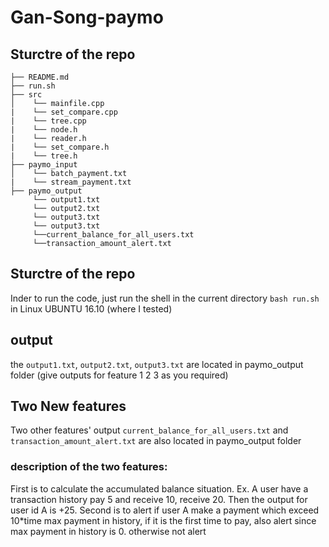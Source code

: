 # Gan-Song-paymo

## Sturctre of the repo

    ├── README.md 
    ├── run.sh
    ├── src
    │    └── mainfile.cpp
    |    └── set_compare.cpp
    |    └── tree.cpp
    |    └── node.h
    |    └── reader.h
    |    └── set_compare.h
    |    └── tree.h
    ├── paymo_input
    │    └── batch_payment.txt
    |    └── stream_payment.txt
    ├── paymo_output
         └── output1.txt
         └── output2.txt
         └── output3.txt
         └── output3.txt
         └──current_balance_for_all_users.txt
         └──transaction_amount_alert.txt
         
## Sturctre of the repo
Inder to run the code, just run the shell in the current directory `bash run.sh` in Linux UBUNTU 16.10 (where I tested)

## output
the `output1.txt`, `output2.txt`, `output3.txt` are located in paymo_output folder (give outputs for feature 1 2 3 as you required)

## Two New features

Two other features' output `current_balance_for_all_users.txt` and `transaction_amount_alert.txt` are also located in paymo_output folder

### description of the two features: 
First is to calculate the accumulated balance situation. Ex. A user have a transaction history pay 5 and receive 10, receive 20. Then the output for user id A is +25.
Second is to alert if user A make a payment which exceed 10*time max payment in history, if it is the first time to pay, also alert since max payment in history is 0. otherwise not alert                      




